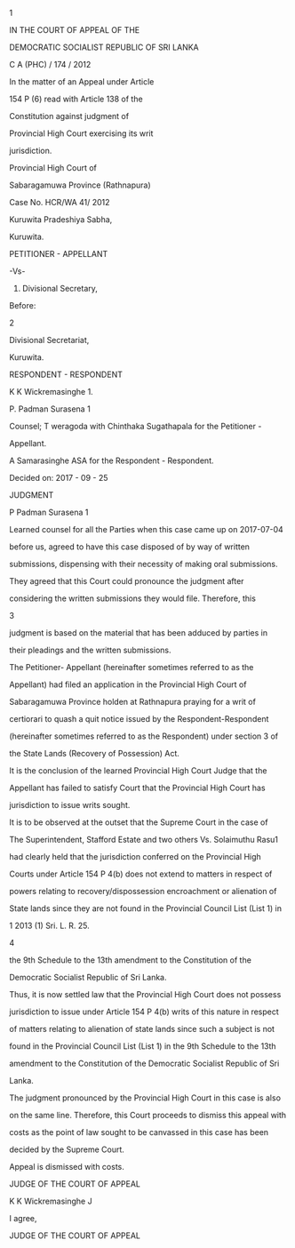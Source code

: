 1

IN THE COURT OF APPEAL OF THE

DEMOCRATIC SOCIALIST REPUBLIC OF SRI LANKA

C A (PHC) / 174 / 2012

In the matter of an Appeal under Article

154 P (6) read with Article 138 of the

Constitution against judgment of

Provincial High Court exercising its writ

jurisdiction.

Provincial High Court of

Sabaragamuwa Province (Rathnapura)

Case No. HCR/WA 41/ 2012

Kuruwita Pradeshiya Sabha,

Kuruwita.

PETITIONER - APPELLANT

-Vs-

1. Divisional Secretary,

Before:

2

Divisional Secretariat,

Kuruwita.

RESPONDENT - RESPONDENT

K K Wickremasinghe 1.

P. Padman Surasena 1

Counsel; T weragoda with Chinthaka Sugathapala for the Petitioner -

Appellant.

A Samarasinghe ASA for the Respondent - Respondent.

Decided on: 2017 - 09 - 25

JUDGMENT

P Padman Surasena 1

Learned counsel for all the Parties when this case came up on 2017-07-04

before us, agreed to have this case disposed of by way of written

submissions, dispensing with their necessity of making oral submissions.

They agreed that this Court could pronounce the judgment after

considering the written submissions they would file. Therefore, this

3

judgment is based on the material that has been adduced by parties in

their pleadings and the written submissions.

The Petitioner- Appellant (hereinafter sometimes referred to as the

Appellant) had filed an application in the Provincial High Court of

Sabaragamuwa Province holden at Rathnapura praying for a writ of

certiorari to quash a quit notice issued by the Respondent-Respondent

(hereinafter sometimes referred to as the Respondent) under section 3 of

the State Lands (Recovery of Possession) Act.

It is the conclusion of the learned Provincial High Court Judge that the

Appellant has failed to satisfy Court that the Provincial High Court has

jurisdiction to issue writs sought.

It is to be observed at the outset that the Supreme Court in the case of

The Superintendent, Stafford Estate and two others Vs. Solaimuthu Rasu1

had clearly held that the jurisdiction conferred on the Provincial High

Courts under Article 154 P 4(b) does not extend to matters in respect of

powers relating to recovery/dispossession encroachment or alienation of

State lands since they are not found in the Provincial Council List (List 1) in

1 2013 (1) Sri. L. R. 25.

4

the 9th Schedule to the 13th amendment to the Constitution of the

Democratic Socialist Republic of Sri Lanka.

Thus, it is now settled law that the Provincial High Court does not possess

jurisdiction to issue under Article 154 P 4(b) writs of this nature in respect

of matters relating to alienation of state lands since such a subject is not

found in the Provincial Council List (List 1) in the 9th Schedule to the 13th

amendment to the Constitution of the Democratic Socialist Republic of Sri

Lanka.

The judgment pronounced by the Provincial High Court in this case is also

on the same line. Therefore, this Court proceeds to dismiss this appeal with

costs as the point of law sought to be canvassed in this case has been

decided by the Supreme Court.

Appeal is dismissed with costs.

JUDGE OF THE COURT OF APPEAL

K K Wickremasinghe J

I agree,

JUDGE OF THE COURT OF APPEAL